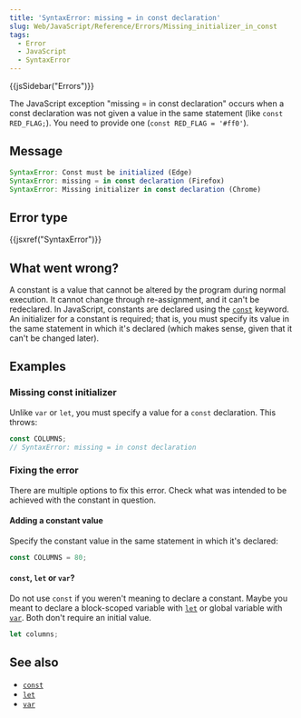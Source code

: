 ```yaml
---
title: 'SyntaxError: missing = in const declaration'
slug: Web/JavaScript/Reference/Errors/Missing_initializer_in_const
tags:
  - Error
  - JavaScript
  - SyntaxError
---
```

{{jsSidebar("Errors")}}

The JavaScript exception "missing = in const declaration" occurs when a const
declaration was not given a value in the same statement (like
`const RED_FLAG;`). You need to provide one (`const RED_FLAG = '#ff0'`).

## Message

```js
SyntaxError: Const must be initialized (Edge)
SyntaxError: missing = in const declaration (Firefox)
SyntaxError: Missing initializer in const declaration (Chrome)
```

## Error type

{{jsxref("SyntaxError")}}

## What went wrong?

A constant is a value that cannot be altered by the program during normal
execution. It cannot change through re-assignment, and it can't be redeclared.
In JavaScript, constants are declared using the
[`const`](/en-US/docs/Web/JavaScript/Reference/Statements/const) keyword. An
initializer for a constant is required; that is, you must specify its value in
the same statement in which it's declared (which makes sense, given that it
can't be changed later).

## Examples

### Missing const initializer

Unlike `var` or `let`, you must specify a value for a `const` declaration. This
throws:

```js example-bad
const COLUMNS;
// SyntaxError: missing = in const declaration
```

### Fixing the error

There are multiple options to fix this error. Check what was intended to be
achieved with the constant in question.

#### Adding a constant value

Specify the constant value in the same statement in which it's declared:

```js example-good
const COLUMNS = 80;
```

#### `const`, `let` or `var`?

Do not use `const` if you weren't meaning to declare a constant. Maybe you meant
to declare a block-scoped variable with
[`let`](/en-US/docs/Web/JavaScript/Reference/Statements/let) or global variable
with [`var`](/en-US/docs/Web/JavaScript/Reference/Statements/var). Both don't
require an initial value.

```js example-good
let columns;
```

## See also

- [`const`](/en-US/docs/Web/JavaScript/Reference/Statements/const)
- [`let`](/en-US/docs/Web/JavaScript/Reference/Statements/let)
- [`var`](/en-US/docs/Web/JavaScript/Reference/Statements/var)
